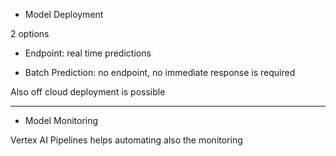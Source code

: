 
- Model Deployment

2 options

- Endpoint: real time predictions

- Batch Prediction: no endpoint, no immediate response is required

Also off cloud deployment is possible

---

- Model Monitoring

Vertex AI Pipelines helps automating also the monitoring



